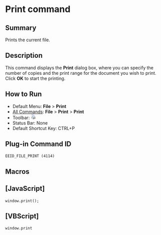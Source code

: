 # Print command

## Summary

Prints the current file.

## Description

This command displays the **Print** dialog box, where you can specify
the number of copies and the print range for the document you wish to print.
Click **OK** to
start the printing.

## How to Run

- Default Menu: **File** \> **Print**
- [All Commands](../tools/all_commands): **File** \> **Print** \> **Print**
- Toolbar: ![](../../images/fileprint.gif)
- Status Bar: None
- Default Shortcut Key: CTRL+P

## Plug-in Command ID

```
EEID_FILE_PRINT (4114)
```

## Macros

## \[JavaScript\]

```
window.print();
```

## \[VBScript\]

```
window.print
```
